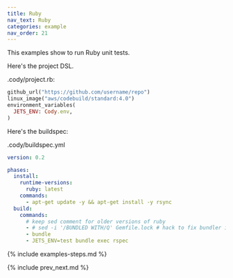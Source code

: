 ```yaml
---
title: Ruby
nav_text: Ruby
categories: example
nav_order: 21
---
```


This examples show to run Ruby unit tests.

Here's the project DSL.

.cody/project.rb:


```ruby
github_url("https://github.com/username/repo")
linux_image("aws/codebuild/standard:4.0")
environment_variables(
  JETS_ENV: Cody.env,
)
```

Here's the buildspec:

.cody/buildspec.yml

```yaml
version: 0.2

phases:
  install:
    runtime-versions:
      ruby: latest
    commands:
      - apt-get update -y && apt-get install -y rsync
  build:
    commands:
      # keep sed comment for older versions of ruby
      - # sed -i '/BUNDLED WITH/Q' Gemfile.lock # hack to fix bundler issue: allow different versions of bundler to work.
      - bundle
      - JETS_ENV=test bundle exec rspec
```

{% include examples-steps.md %}

{% include prev_next.md %}
